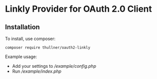 # Linkly Provider for OAuth 2.0 Client
## Installation

To install, use composer:

```
composer require thullner/oauth2-linkly
```

Example usage:

- Add your settings to _/example/config.php_
- Run _/example/index.php_